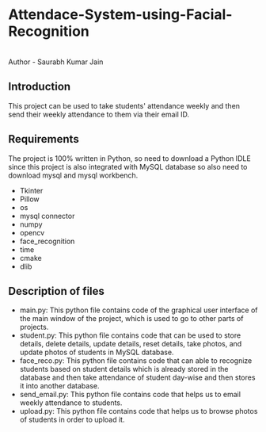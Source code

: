 # Attendace-System-using-Facial-Recognition
<br>
Author - Saurabh Kumar Jain

## Introduction
This project can be used to take students' attendance weekly and then send their weekly attendance to them via their email ID.

## Requirements
The project is 100% written in Python, so need to download a Python IDLE since this project is also integrated with MySQL database so also need to download mysql and mysql workbench.
* Tkinter
* Pillow 
* os
* mysql connector
* numpy
* opencv
* face_recognition
* time
* cmake
* dlib

## Description of files
* main.py: This python file contains code of the graphical user interface of the main window of the project, which is used to go to other parts of projects.
* student.py: This python file contains code that can be used to store details, delete details, update details, reset details, take photos, and update photos of students in MySQL database.
* face_reco.py: This python file contains code that can able to recognize students based on student details which is already stored in the database and then take attendance of student day-wise and then stores it into another database.
* send_email.py: This python file contains code that helps us to email weekly attendance to students.
* upload.py: This python file contains code that helps us to browse photos of students in order to upload it.


